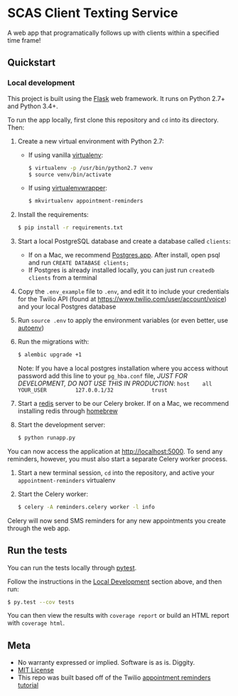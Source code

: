 # SCAS Client Texting Service

A web app that programatically follows up with clients within a specified time frame!


## Quickstart

### Local development

This project is built using the [Flask](http://flask.pocoo.org/) web framework. It runs on Python 2.7+ and Python 3.4+.

To run the app locally, first clone this repository and `cd` into its directory. Then:

1. Create a new virtual environment with Python 2.7:
    - If using vanilla [virtualenv](https://virtualenv.pypa.io/en/latest/):

        ```bash
        $ virtualenv -p /usr/bin/python2.7 venv
        $ source venv/bin/activate
        ```

    - If using [virtualenvwrapper](https://virtualenvwrapper.readthedocs.org/en/latest/):

        ```bash
        $ mkvirtualenv appointment-reminders
        ```

1. Install the requirements:

    ```bash
    $ pip install -r requirements.txt
    ```

1. Start a local PostgreSQL database and create a database called `clients`:
    - If on a Mac, we recommend [Postgres.app](http://postgresapp.com/). After install, open psql and run `CREATE DATABASE clients;`
    - If Postgres is already installed locally, you can just run `createdb clients` from a terminal

1. Copy the `.env_example` file to `.env`, and edit it to include your credentials for the Twilio API (found at https://www.twilio.com/user/account/voice) and your local Postgres database
1. Run `source .env` to apply the environment variables (or even better, use [autoenv](https://github.com/kennethreitz/autoenv))

1. Run the migrations with:

    ```bash
    $ alembic upgrade +1
    ```
    Note: If you have a local postgres installation where you access without password add this line to your `pg_hba.conf` file, *JUST FOR DEVELOPMENT, DO NOT USE THIS IN PRODUCTION*:
    `host    all             YOUR_USER         127.0.0.1/32            trust`

1. Start a [redis](http://redis.io/) server to be our Celery broker. If on a Mac, we recommend installing redis through [homebrew](http://brew.sh/)

1. Start the development server:

    ```bash
    $ python runapp.py
    ```

You can now access the application at
[http://localhost:5000](http://localhost:5000). To send any reminders, however,
you must also start a separate Celery worker process.


1. Start a new terminal session, `cd` into the repository, and active your
   `appointment-reminders` virtualenv

1. Start the Celery worker:

    ```bash
    $ celery -A reminders.celery worker -l info
    ```

Celery will now send SMS reminders for any new appointments you create through
the web app.

## Run the tests

You can run the tests locally through [pytest](http://pytest.org/).

Follow the instructions in the [Local Development](#local-development) section above, and then run:

```bash
$ py.test --cov tests
```

You can then view the results with `coverage report` or build an HTML report with `coverage html`.

## Meta

* No warranty expressed or implied. Software is as is. Diggity.
* [MIT License](http://www.opensource.org/licenses/mit-license.html)
* This repo was built based off of the Twilio [appointment reminders tutorial](https://www.twilio.com/docs/tutorials/walkthrough/appointment-reminders/python/flask)
